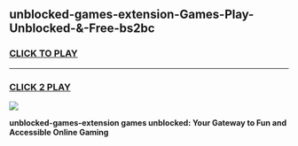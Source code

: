 
## unblocked-games-extension-Games-Play-Unblocked-&-Free-bs2bc
<h3>
<a href="https://premium76.site?title=unblocked-games-extension&ref=24A">CLICK TO PLAY</a></h3>
<hr>

<h3>
<a href="https://premium76.site?title=unblocked-games-extension&ref=24A">CLICK 2 PLAY</a>
  
</h3>

<a href="https://premium76.site?title=unblocked-games-extension&ref=24A"><img src="https://clearcache.store/games.png"></a>


**unblocked-games-extension games unblocked: Your Gateway to Fun and Accessible Online Gaming**
